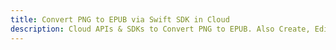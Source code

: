---title: Convert PNG to EPUB via Swift SDK in Clouddescription: Cloud APIs & SDKs to Convert PNG to EPUB. Also Create, Edit & Render Microsoft Word & OpenOffice documents in the Cloud.---